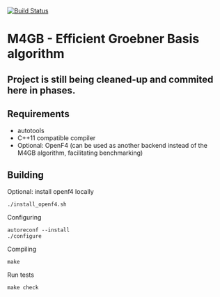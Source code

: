 [![Build Status](https://travis-ci.org/cr-marcstevens/m4gb.svg?branch=master)](https://travis-ci.org/cr-marcstevens/m4gb)

# M4GB - Efficient Groebner Basis algorithm #

## Project is still being cleaned-up and commited here in phases. ##

## Requirements ##

- autotools
- C++11 compatible compiler
- Optional: OpenF4 (can be used as another backend instead of the M4GB algorithm, facilitating benchmarking)

## Building ##

Optional: install openf4 locally

	./install_openf4.sh

Configuring

	autoreconf --install
	./configure
  
Compiling

	make

Run tests

	make check
  
